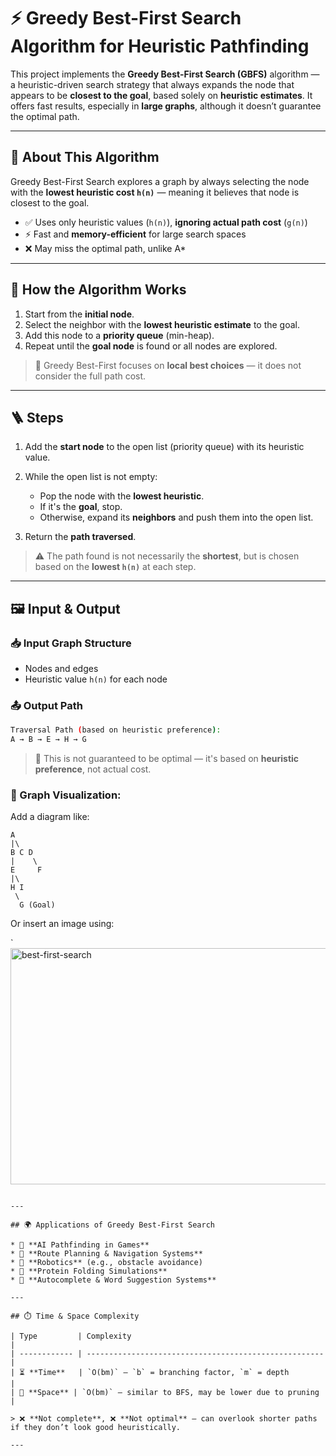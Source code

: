 # ⚡ Greedy Best-First Search Algorithm for Heuristic Pathfinding

This project implements the **Greedy Best-First Search (GBFS)** algorithm — a heuristic-driven search strategy that always expands the node that appears to be **closest to the goal**, based solely on **heuristic estimates**. It offers fast results, especially in **large graphs**, although it doesn’t guarantee the optimal path.

---

## 🚀 About This Algorithm

Greedy Best-First Search explores a graph by always selecting the node with the **lowest heuristic cost `h(n)`** — meaning it believes that node is closest to the goal.

* ✅ Uses only heuristic values (`h(n)`), **ignoring actual path cost** (`g(n)`)
* ⚡ Fast and **memory-efficient** for large search spaces
* ❌ May miss the optimal path, unlike A\*

---

## 🧠 How the Algorithm Works

1. Start from the **initial node**.
2. Select the neighbor with the **lowest heuristic estimate** to the goal.
3. Add this node to a **priority queue** (min-heap).
4. Repeat until the **goal node** is found or all nodes are explored.

> 📌 Greedy Best-First focuses on **local best choices** — it does not consider the full path cost.

---

## 🪜 Steps

1. Add the **start node** to the open list (priority queue) with its heuristic value.
2. While the open list is not empty:

   * Pop the node with the **lowest heuristic**.
   * If it's the **goal**, stop.
   * Otherwise, expand its **neighbors** and push them into the open list.
3. Return the **path traversed**.

> ⚠️ The path found is not necessarily the **shortest**, but is chosen based on the **lowest `h(n)`** at each step.

---

## 🖼️ Input & Output

### 📥 Input Graph Structure

* Nodes and edges
* Heuristic value `h(n)` for each node

### 📤 Output Path

```bash
Traversal Path (based on heuristic preference):
A → B → E → H → G
```

> 📝 This is not guaranteed to be optimal — it's based on **heuristic preference**, not actual cost.

### 📸 Graph Visualization:

Add a diagram like:

```
A
|\
B C D
|    \
E     F
|\
H I
 \
  G (Goal)
```

Or insert an image using:

`
<img width="826" height="378" alt="best-first-search" src="https://github.com/user-attachments/assets/444b3ea0-6242-41d8-9b9f-eed2d266a620" />

```

---

## 🌍 Applications of Greedy Best-First Search

* 🧠 **AI Pathfinding in Games**
* 📱 **Route Planning & Navigation Systems**
* 🤖 **Robotics** (e.g., obstacle avoidance)
* 🧬 **Protein Folding Simulations**
* 📝 **Autocomplete & Word Suggestion Systems**

---

## ⏱️ Time & Space Complexity

| Type         | Complexity                                            |
| ------------ | ----------------------------------------------------- |
| ⏳ **Time**   | `O(bm)` — `b` = branching factor, `m` = depth         |
| 💾 **Space** | `O(bm)` — similar to BFS, may be lower due to pruning |

> ❌ **Not complete**, ❌ **Not optimal** — can overlook shorter paths if they don’t look good heuristically.

---


